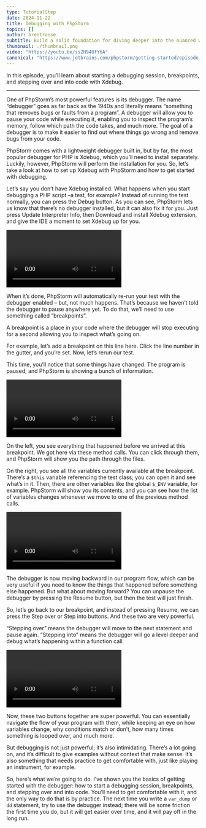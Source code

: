 ```yaml
---
type: TutorialStep
date: 2024-11-22
title: Debugging with PhpStorm
topics: []
author: brentroose
subtitle: Build a solid foundation for diving deeper into the nuanced world of debugging in PhpStorm.
thumbnail: ./thumbnail.png
video: "https://youtu.be/ssZH94UfY6A"
canonical: "https://www.jetbrains.com/phpstorm/getting-started/episode-6/"
---
```


In this episode, you’ll learn about starting a debugging session, breakpoints, and stepping over and into code with Xdebug.

---

One of PhpStorm’s most powerful features is its debugger. The name “debugger” goes as far back as the 1940s and literally means “something that removes bugs or faults from a program”. A debugger will allow you to pause your code while executing it, enabling you to inspect the program’s memory, follow which path the code takes, and much more. The goal of a debugger is to make it easier to find out where things go wrong and remove bugs from your code.

PhpStorm comes with a lightweight debugger built in, but by far, the most popular debugger for PHP is Xdebug, which you’ll need to install separately. Luckily, however, PhpStorm will perform the installation for you. So, let’s take a look at how to set up Xdebug with PhpStorm and how to get started with debugging.

Let’s say you don’t have Xdebug installed. What happens when you start debugging a PHP script –a test, for example? Instead of running the test normally, you can press the Debug button. As you can see, PhpStorm lets us know that there’s no debugger installed, but it can also fix it for you. Just press Update Interpreter Info, then Download and install Xdebug extension, and give the IDE a moment to set Xdebug up for you.

![](../e6-xdebig-installation-compressed.webm)

When it’s done, PhpStorm will automatically re-run your test with the debugger enabled – but, not much happens. That’s because we haven’t told the debugger to pause anywhere yet. To do that, we’ll need to use something called “breakpoints”.

A breakpoint is a place in your code where the debugger will stop executing for a second allowing you to inspect what’s going on.

For example, let’s add a breakpoint on this line here. Click the line number in the gutter, and you’re set. Now, let’s rerun our test.

This time, you’ll notice that some things have changed. The program is paused, and PhpStorm is showing a bunch of information.

![](../e6-breakpoint-line-compressed.webm)

On the left, you see everything that happened before we arrived at this breakpoint. We got here via these method calls. You can click through them, and PhpStorm will show you the path through the files.

On the right, you see all the variables currently available at the breakpoint. There’s a `$this` variable referencing the test class; you can open it and see what’s in it. Then, there are other variables like the global `$_ENV` variable, for example. PhpStorm will show you its contents, and you can see how the list of variables changes whenever we move to one of the previous method calls.

![](../e6-this-compressed.webm)

The debugger is now moving backward in our program flow, which can be very useful if you need to know the things that happened before something else happened. But what about moving forward? You can unpause the debugger by pressing the Resume button, but then the test will just finish.

So, let’s go back to our breakpoint, and instead of pressing Resume, we can press the Step over or Step into buttons. And these two are very powerful.

“Stepping over” means the debugger will move to the next statement and pause again. “Stepping into” means the debugger will go a level deeper and debug what’s happening within a function call.

![](../e6-step-over-step-into-compressed.webm)

Now, these two buttons together are super powerful. You can essentially navigate the flow of your program with them, while keeping an eye on how variables change, why conditions match or don’t, how many times something is looped over, and much more.

But debugging is not just powerful; it’s also intimidating. There’s a lot going on, and it’s difficult to give examples without context that make sense. It’s also something that needs practice to get comfortable with, just like playing an instrument, for example.

So, here’s what we’re going to do. I’ve shown you the basics of getting started with the debugger: how to start a debugging session, breakpoints, and stepping over and into code. You’ll need to get comfortable with it, and the only way to do that is by practice. The next time you write a `var_dump` or `dd` statement, try to use the debugger instead; there will be some friction the first time you do, but it will get easier over time, and it will pay off in the long run.
